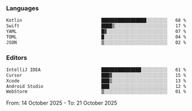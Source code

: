 <!--START_SECTION:waka-->
### Languages
```txt
Kotlin                              █████████████████░░░░░░░░   68 %
Swift                               ████▒░░░░░░░░░░░░░░░░░░░░   17 %
YAML                                █▓░░░░░░░░░░░░░░░░░░░░░░░   07 %
TOML                                █░░░░░░░░░░░░░░░░░░░░░░░░   04 %
JSON                                ▒░░░░░░░░░░░░░░░░░░░░░░░░   02 %
```

### Editors
```txt
IntelliJ IDEA                       ███████████████░░░░░░░░░░   61 %
Cursor                              ███▓░░░░░░░░░░░░░░░░░░░░░   15 %
Xcode                               ███▒░░░░░░░░░░░░░░░░░░░░░   13 %
Android Studio                      ███░░░░░░░░░░░░░░░░░░░░░░   12 %
WebStorm                            ▒░░░░░░░░░░░░░░░░░░░░░░░░   01 %
```

From: 14 October 2025 - To: 21 October 2025
<!--END_SECTION:waka-->
